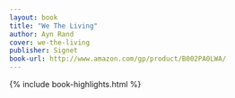 ```yaml
---
layout: book
title: "We The Living"
author: Ayn Rand
cover: we-the-living
publisher: Signet
book-url: http://www.amazon.com/gp/product/B002PA0LWA/
---
```


{% include book-highlights.html %}
